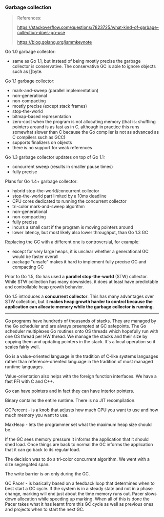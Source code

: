 ### Garbage collection

> References:
>
> https://stackoverflow.com/questions/7823725/what-kind-of-garbage-collection-does-go-use
>
> https://blog.golang.org/ismmkeynote



Go 1.0 garbage collector:

- same as Go 1.1, but instead of being mostly precise the garbage  collector is conservative. The conservative GC is able to ignore objects such as []byte.

Go 1.1 garbage collector:

- mark-and-sweep (parallel implementation)
- non-generational
- non-compacting
- mostly precise (except stack frames)
- stop-the-world
- bitmap-based representation
- zero-cost when the program is not allocating memory (that is:  shuffling pointers around is as fast as in C, although in practice this  runs somewhat slower than C because the Go compiler is not as advanced  as C compilers such as GCC)
- supports finalizers on objects
- there is no support for weak references

Go 1.3 garbage collector updates on top of Go 1.1:

- concurrent sweep (results in smaller pause times)
- fully precise

Plans for Go 1.4+ garbage collector:

- hybrid stop-the-world/concurrent collector
- stop-the-world part limited by a 10ms deadline
- CPU cores dedicated to running the concurrent collector
- tri-color mark-and-sweep algorithm
- non-generational
- non-compacting
- fully precise
- incurs a small cost if the program is moving pointers around
- lower latency, but most likely also lower throughput, than Go 1.3 GC

Replacing the GC with a different one is controversial, for example:

- except for very large heaps, it is unclear whether a generational GC would be faster overall
- package "unsafe" makes it hard to implement fully precise GC and compacting GC

Prior to Go 1.5, Go has used a **parallel stop-the-world** (STW) collector. While STW collection has many downsides, it does at least have predictable and controllable heap growth behavior.

Go 1.5 introduces a **concurrent collector**. This has many advantages over STW collection, but it **makes heap growth harder to control because the application can allocate memory while the garbage collector is running**. 

---

Go programs have hundreds of thousands of stacks. They are managed by the Go scheduler and are always preempted at GC safepoints. The Go scheduler multiplexes Go routines onto OS threads which hopefully run with one OS thread per HW thread. We manage the stacks and their size by copying them and updating pointers in the stack. It's a local operation so it scales fairly well.

Go is a value-oriented language in the tradition of C-like systems languages rather than reference-oriented language in the tradition of most managed runtime languages.

Value-orientation also helps with the foreign function interfaces. We have a fast FFI with C and C++. 

Go can have pointers and in fact they can have interior pointers.

Binary contains the entire runtime. There is no JIT recompilation.

GCPercent - is a knob that adjusts how much CPU you want to use and how much memory you want to use.

MaxHeap - lets the programmer set what the maximum heap size should be.

If the GC sees memory pressure it informs the application that it should shed load. Once things are back to normal the GC informs the application that it can go back to its regular load.

The decision was to do a tri-color concurrent algorithm. We went with a size segregated span.

The write barrier is on only during the GC.

GC Pacer - is basically based on a feedback loop that determines when to best start a GC cycle. If the system is in a steady state and not in a phase change, marking will end just about the time memory runs out. Pacer slows down allocation while speeding up marking. When all of this is done the Pacer takes what it has learnt from this GC cycle as well as previous ones and projects when to start the next GC.


